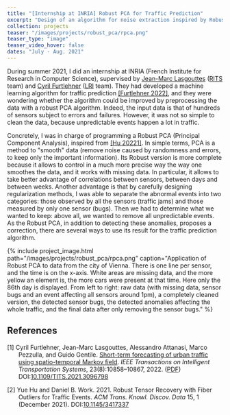 ```yaml
---
title: "[Internship at INRIA] Robust PCA for Traffic Prediction"
excerpt: "Design of an algorithm for noise extraction inspired by Robust Principal Component Analysis, during a short research internship at INRIA."
collection: projects
teaser: "/images/projects/robust_pca/rpca.png"
teaser_type: "image"
teaser_video_hover: false
dates: "July - Aug. 2021"
---
```


During summer 2021, I did an internship at INRIA (French Institute for Research in Computer Science), supervised by [Jean-Marc Lasgouttes](https://who.rocq.inria.fr/Jean-Marc.Lasgouttes/) ([RITS](https://team.inria.fr/rits/) team) and [Cyril Furtlehner](https://www.lri.fr/membre.php?mb=488) ([LRI](https://www.lri.fr/index.php) team). They had developed a machine learning algorithm for traffic prediction <a href="#furtlehner22">[Furtlehner 2022]</a>, and they were wondering whether the algorithm could be improved by preprocessing the data with a robust PCA algorithm. Indeed, the input data is that of hundreds of sensors subject to errors and failures. However, it was not so simple to clean the data, because unpredictable events happen a lot in traffic.

Concretely, I was in charge of programming a Robust PCA (Principal Component Analysis), inspired from <a href="#hu21">[Hu 20221]</a>. In simple terms, PCA is a method to "smooth" data (remove noise caused by randomness and errors, to keep only the important information). Its Robust version is more complete because it allows to control in a much more precise way the way one smoothes the data, and it works with missing data. In particular, it allows to take better advantage of correlations between sensors, between days and between weeks. Another advantage is that by carefully designing regularization methods, I was able to separate the abnormal events into two categories: those observed by all the sensors (traffic jams) and those measured by only one sensor (bugs). Then we had to determine what we wanted to keep: above all, we wanted to remove all unpredictable events. As the Robust PCA, in addition to detecting these anomalies, proposes a correction, there are several ways to use its result for the traffic prediction algorithm.

{% include project_image.html
path="/images/projects/robust_pca/rpca.png"
caption="Application of Robust PCA to data from the city of Vienna. There is one line per sensor, and the time is on the x-axis. White areas are missing data, and the more yellow an element is, the more cars were present at that time. Here only the 86th day is displayed. From left to right: raw data (with missing data, sensor bugs and an event affecting all sensors around 1pm), a completely cleaned version, the detected sensor bugs, the detected anomalies affecting the whole traffic, and the final data after only removing the sensor bugs."
%}

## References

<div style="text-indent: -3ch; margin-left: 3ch">
<p><a id="furtlehner22"></a>[1] <a name="furlasattpezgen2021"></a>Cyril Furtlehner, Jean-Marc Lasgouttes, Alessandro Attanasi, Marco Pezzulla, and Guido Gentile. <a href="https://hal.inria.fr/hal-03285664">Short-term forecasting of urban traffic using spatio-temporal Markov field</a>. <cite>IEEE Transactions on Intelligent Transportation Systems</cite>, 23(8):10858–10867, 2022. (<a href="https://who.rocq.inria.fr/Jean-Marc.Lasgouttes/publications/UrbanTraffic2021.pdf">PDF</a>) DOI:<a href="http://dx.doi.org/10.1109/TITS.2021.3096798">10.1109/TITS.2021.3096798</a></p>

<p><a id="hu21"></a>[2] Yue Hu and Daniel B. Work. 2021. Robust Tensor Recovery with Fiber Outliers for Traffic Events. <i>ACM Trans. Knowl. Discov. Data</i> 15, 1 (December 2021). DOI:<a href="https://doi.org/10.1145/3417337">10.1145/3417337</a></p>
</div>

